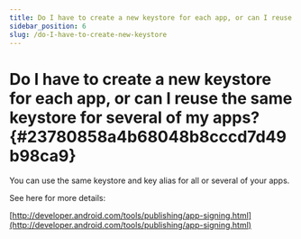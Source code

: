 ```yaml
---
title: Do I have to create a new keystore for each app, or can I reuse the same keystore for several of my apps?
sidebar_position: 6
slug: /do-I-have-to-create-new-keystore
---
```


# **Do I have to create a new keystore for each app, or can I reuse the same keystore for several of my apps?** {#23780858a4b68048b8cccd7d49b98ca9}

You can use the same keystore and key alias for all or several of your apps.

See here for more details:

[http://developer.android.com/tools/publishing/app-signing.html](http://developer.android.com/tools/publishing/app-signing.html)

